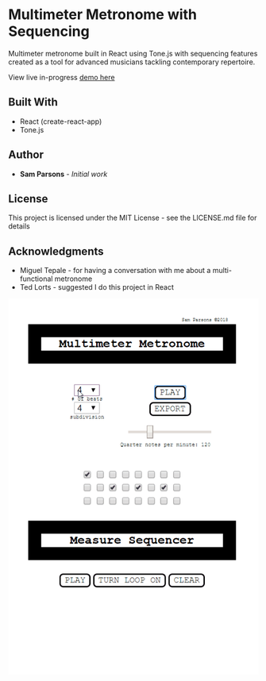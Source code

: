 # Multimeter Metronome with Sequencing

Multimeter metronome built in React using Tone.js with sequencing features created as a tool for advanced musicians tackling contemporary repertoire.

View live in-progress [demo here](https://sam-parsons.github.io/react-tone-js-metronome)

## Built With
* React (create-react-app)
* Tone.js

## Author
* **Sam Parsons** - *Initial work*

## License
This project is licensed under the MIT License - see the LICENSE.md file for details

## Acknowledgments
- Miguel Tepale - for having a conversation with me about a multi-functional metronome
- Ted Lorts - suggested I do this project in React

![](metGIF.gif)
